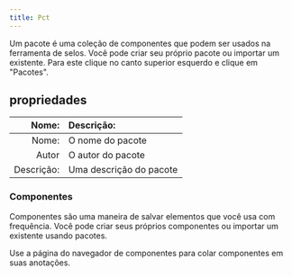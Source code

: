 ```yaml
---
title: Pct
---
```


Um pacote é uma coleção de componentes que podem ser usados na ferramenta de selos. Você pode criar seu próprio pacote ou importar um existente. Para este clique no canto superior esquerdo e clique em "Pacotes".

## propriedades

|      Nome: | Descrição: |
| -------------------------: | :------------------------- |
|      Nome: | O nome do pacote           |
|                      Autor | O autor do pacote          |
| Descrição: | Uma descrição do pacote    |

### Componentes

Componentes são uma maneira de salvar elementos que você usa com frequência. Você pode criar seus próprios componentes ou importar um existente usando pacotes.

Use a página do navegador de componentes para colar componentes em suas anotações.
